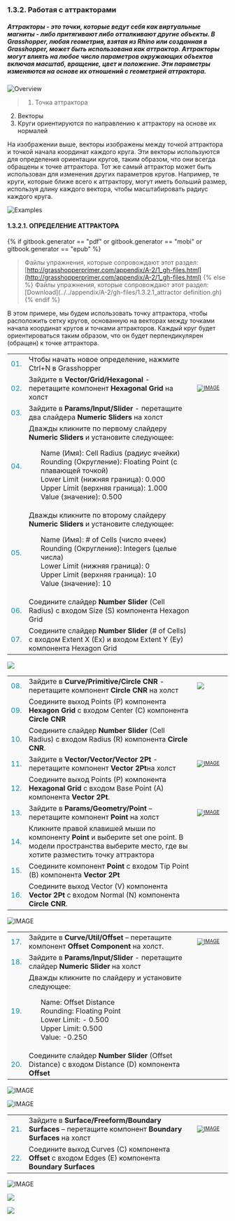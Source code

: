 <style>
td:nth-child(1) {color: #008DB2}
td:nth-child(3)	{font-size: 70%;width: 15%;}
td {background-color: #F9F9F9;}
thead {display: none}
</style>
### 1.3.2. Работая с аттракторами

##### Аттракторы - это точки, которые ведут себя как виртуальные магниты - либо притягивают либо отталкивают другие объекты. В Grasshopper, любая геометрия, взятая из Rhino или созданная в Grasshopper, может быть использована как аттрактор. Аттракторы могут влиять на любое число параметров окружающих объектов включая масштаб, вращение, цвет и положение. Эти параметры изменяются на основе их отношений с геометрией аттрактора.

![Overview](images/1-3-2/1-3-2_001-attractor-overview.png)
>1. Точка аттрактора
2. Векторы
3. Круги ориентируются по направлению к аттрактору на основе их нормалей

На изображении выше, векторы изображены между точкой аттрактора и точкой начала 
координат каждого круга. Эти векторы используются для определения ориентации кругов, 
таким образом, что они всегда обращены к точке аттрактора. Тот же самый аттрактор 
может быть использован для изменения других параметров кругов. Например, те круги,
которые ближе всего к аттрактору, могут иметь больший размер, используя длину 
каждого вектора, чтобы масштабировать радиус каждого круга.

![Examples](images/1-3-2/1-3-2_002-attractor-examples.png)

#### 1.3.2.1. ОПРЕДЕЛЕНИЕ АТТРАКТОРА
{% if gitbook.generator == "pdf" or gitbook.generator == "mobi" or gitbook.generator == "epub" %}
>Файлы упражнения, которые сопровождают этот раздел: [http://grasshopperprimer.com/appendix/A-2/1_gh-files.html](http://grasshopperprimer.com/appendix/A-2/1_gh-files.html)
{% else %}
>Файлы упражнения, которые сопровождают этот раздел: [Download](../../appendix/A-2/gh-files/1.3.2.1_attractor definition.gh)
{% endif %}

В этом примере, мы будем использовать точку аттрактора, чтобы расположить сетку кругов, основанную на векторах между точками начала координат кругов и точками аттракторов. Каждый круг будет ориентироваться таким образом, что он будет перпендикулярен (обращен) к точке аттрактора.

||||
|--|--|--|
|01.| Чтобы начать новое определение, нажмите Ctrl+N в Grasshopper||
|02.| Зайдите в **Vector/Grid/Hexagonal** - перетащите компонент **Hexagonal Grid** на холст|[![IMAGE](images/1-3-2/1-3-2_003-hex-grid-component.png)](../../appendix/A-1/0_index-of-components.html#VGHexGrid)|
|03.| Зайдите в **Params/Input/Slider** - перетащите два слайдера **Numeric Sliders** на холст||
|04.| Дважды кликните по первому слайдеру **Numeric Sliders** и установите следующее:<ul>Name (Имя): Cell Radius (радиус ячейки)<br>Rounding (Округление): Floating Point (с плавающей точкой)<br>Lower Limit (нижняя граница): 0.000<br>Upper Limit (верхняя граница): 1.000<br>Value (значение): 0.500</ul>||
|05.| Дважды кликните по второму слайдеру **Numeric Sliders** и установите следующее:<ul>Name (Имя): # of Cells (число ячеек)<br>Rounding (Округление): Integers (целые числа)<br>Lower Limit (нижняя граница): 0<br>Upper Limit (верхняя граница): 10<br>Value (значение): 10</ul>||
|06.| Соедините слайдер **Number Slider** (Cell Radius) с входом Size (S) компонента Hexagon Grid||
|07.| Соедините слайдер **Number Slider** (# of Cells) с входом Extent X (Ex) и входом Extent Y (Ey)  компонента Hexagon Grid|||

![](images/1-3-2/1-3-2_004-definition1.png)

||||
|--|--|--|
|08.| Зайдите в **Curve/Primitive/Circle CNR** - перетащите компонент **Circle CNR** на холст|[![](images/1-3-2/1-3-2_005-circle-CNR.png)](../../appendix/A-1/0_index-of-components.html#CPCirCNR)|
|09.| Соедините выход Points (P) компонента **Hexagon Grid** с входом Center (C) компонента **Circle CNR**||
|10.| Соедините слайдер **Number Slider** (Cell Radius) с входом Radius (R) компонента **Circle CNR**.||
|11.| Зайдите в **Vector/Vector/Vector 2Pt** - перетащите компонент **Vector 2Pt**на холст|[![IMAGE](images/1-3-2/1-3-2_006-vector-2pt.png)](../../appendix/A-1/0_index-of-components.html#VVVec2Pt)|
|12.| Соедините выход Points (P) компонента **Hexagonal Grid** с входом Base Point (A) компонента **Vector 2Pt**.||
|13.| Зайдите в **Params/Geometry/Point** – перетащите компонент **Point** на холст|[![IMAGE](images/1-3-2/1-3-2_007-point.png)](../../appendix/A-1/0_index-of-components.html#PGPt)|
|14.| Кликните правой клавишей мыши по компоненту **Point** и выберите set one point. В модели пространства выберите место, где вы хотите разместить точку аттрактора||
|15.| Соедините компонент **Point** с входом Tip Point (B) компонента **Vector 2Pt**||
|16.| Соедините выход Vector (V) компонента **Vector 2Pt** с входом Normal (N) компонента **Circle CNR**.|||

![IMAGE](images/1-3-2/1-3-2_008-definition2.png)

||||
|--|--|--|
|17.| Зайдите в **Curve/Util/Offset** – перетащите компонент **Offset Component** на холст.|[![IMAGE](images/1-3-2/1-3-2_009-offset.png)](../../appendix/A-1/0_index-of-components.html#CUOffset)|
|18.| Зайдите в **Params/Input/Slider** - перетащите слайдер **Numeric Slider** на холст||
|19.| Дважды кликните по слайдеру и установите следующее:<ul>Name: Offset Distance<br>Rounding: Floating Point<br>Lower Limit: - 0.500<br>Upper Limit: 0.500<br>Value: -0.250</ul>||
|20.| Соедините слайдер **Number Slider** (Offset Distance) с входом Distance (D) компонента **Offset**|||

![IMAGE](images/1-3-2/1-3-2_010-definition3.png)

![IMAGE](images/1-3-2/1-3-2_011-output3.png)

||||
|--|--|--|
|21.| Зайдите в **Surface/Freeform/Boundary Surfaces** – перетащите компонент **Boundary Surfaces** на холст|[![IMAGE](images/1-3-2/1-3-2_012-boundary-surface.png)](../../appendix/A-1/0_index-of-components.html#SFBoundary)|
|22.| Соедините выход Curves (C) компонента **Offset** с входом Edges (E) компонента **Boundary Surfaces**|||

![IMAGE](images/1-3-2/1-3-2_013-definition4.png)


![](images/1-3-2/1-3-2_014-small-examples.png)

![](images/1-3-2/1-3-2_015-large-example.png)
